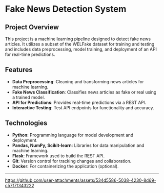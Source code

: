 # Fake News Detection System

## Project Overview
This project is a machine learning pipeline designed to detect fake news articles. It utilizes a subset of the WELFake dataset for training and testing and includes data preprocessing, model training, and deployment of an API for real-time predictions.

## Features
- **Data Preprocessing**: Cleaning and transforming news articles for machine learning.
- **Fake News Classification**: Classifies news articles as fake or real using a trained model.
- **API for Predictions**: Provides real-time predictions via a REST API.
- **Interactive Testing**: Test API endpoints for functionality and accuracy.

## Technologies
- **Python**: Programming language for model development and deployment.
- **Pandas, NumPy, Scikit-learn**: Libraries for data manipulation and machine learning.
- **Flask**: Framework used to build the REST API.
- **Git**: Version control for tracking changes and collaboration.
- **Docker**: For containerizing the application (optional).
---




https://github.com/user-attachments/assets/534d5586-5038-4230-8d69-c57f71343222

